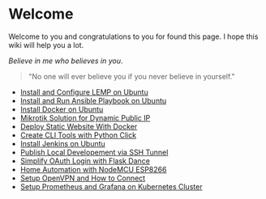 # Welcome
Welcome to you and congratulations to you for found this page.
I hope this wiki will help you a lot.

*Believe in me who believes in you*.
> "No one will ever believe you if you never believe in yourself."

- [Install and Configure LEMP on Ubuntu](install-lemp-ubuntu.md)
- [Install and Run Ansible Playbook on Ubuntu](install-and-run-ansible-playbook-ubuntu.md)
- [Install Docker on Ubuntu](install-docker-ubuntu.md)
- [Mikrotik Solution for Dynamic Public IP](mikrotik-solution-dynamic-public-ip.md)
- [Deploy Static Website With Docker](deploy-static-website-with-docker.md)
- [Create CLI Tools with Python Click](create-cli-tools-with-python-click.md)
- [Install Jenkins on Ubuntu](install-jenkins-ubuntu.md)
- [Publish Local Developement via SSH Tunnel](publish-local-development.md)
- [Simplify OAuth Login with Flask Dance](simplify-oauth-login-with-flask-dance.md)
- [Home Automation with NodeMCU ESP8266](home-automation-with-nodemcu.md)
- [Setup OpenVPN and How to Connect](setup-openvpn.md)
- [Setup Prometheus and Grafana on Kubernetes Cluster](setup-grafana-prometheus-kubernetes.md)

